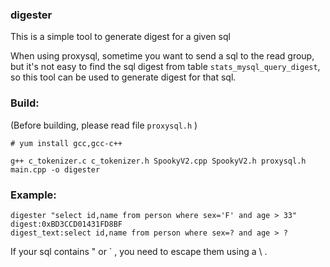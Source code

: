 ### digester 
This is a simple tool to generate digest for a given sql

When using proxysql, sometime you want to send a sql to the read group, but it's not easy to find the sql digest from table
`stats_mysql_query_digest`, so this tool can be used to generate digest for that sql.  

### Build:  
(Before building, please read file `proxysql.h` )
```
# yum install gcc,gcc-c++

g++ c_tokenizer.c c_tokenizer.h SpookyV2.cpp SpookyV2.h proxysql.h main.cpp -o digester

```
### Example:
```
digester "select id,name from person where sex='F' and age > 33"
digest:0xBD3CCD01431FD8BF
digest_text:select id,name from person where sex=? and age > ?
```
If your sql contains " or ` , you need to escape them using a \ .

